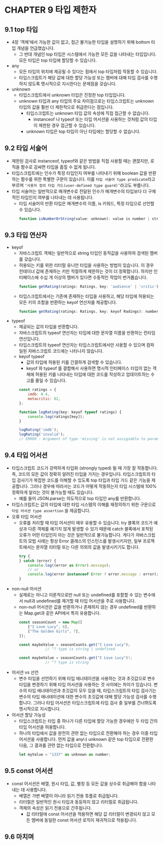 # CHAPTER 9 타입 제한자

## 9.1 top 타입

- 4장 ‘객체’에서 가능한 값이 없고, 접근 불가능한 타입을 설명하기 위해 bottom 타입 개념을 언급했습니다.
  - 그 반대 개념인 top 타입은 시스템에서 가능한 모든 값을 나타내는 타입입니다. 모든 타입은 top 타입에 할당할 수 있습니다.
- any
  - 모든 타입의 위치에 제공될 수 있다는 점에서 top 타입처럼 작동할 수 있습니다.
  - 타입스크립트가 해당 값에 대한 할당 가능성 또는 멤버에 대해 타입 검사를 수행하지 않도록 명시적으로 지시한다는 문제점을 갖습니다.
- unknown
  - 타입스크립트에서 unknown 타입은 진정한 top 타입입니다.
  - unknown 타입과 any 타입의 주요 차이점으로는 타입스크립트는 unknown 타입의 값을 훨씬 더 제한적으로 취급한다는 점입니다.
    - 타입스크립트는 unknown 타입 값의 속성에 직접 접근할 수 없습니다.
      - instanceof 나 typeof 또는 타입 어서션을 사용하는 것처럼 값의 타입이 제한된 경우 접근할 수 있습니다.
    - unknown 타입은 top 타입이 아닌 타입에는 할당할 수 없습니다.

## 9.2 타입 서술어

- 제한된 검사로 instanceof, typeof와 같은 방법을 직접 사용할 때는 괜찮지만, 로직을 함수로 감싸면 타입을 좁힐 수 없게 됩니다.
- 타입스크립트에는 인수가 특정 타입인지 여부를 나타내기 위해 boolean 값을 반환하는 함수를 위한 특별한 구문이 있습니다. 이를 `타입 서술어 type predicate`라고 부르며 `‘사용자 정의 타입 가드(user-defined type guard)’`라고도 부릅니다.
- 타입 서술어는 일반적으로 매개변수로 전달된 인수가 매개변수의 타입보다 더 구체적인 타입인지 여부를 나타내는 데 사용됩니다.
  - 타입 서술어의 반환 타입은 매개변수의 이름, is 키워드, 특정 타입으로 선언할 수 있습니다.
    ```jsx
    function isNumberOrString(value: unknown): value is number | string { .. }
    ```

## 9.3 타입 연산자

- keyof
  - 자바스크립트 객체는 일반적으로 string 타입인 동적값을 사용하여 검색된 멤버를 갖습니다.
  - 허용되는 키를 위한 리터럴 유니언 타입을 사용하는 방법이 있습니다. 이 경우 컨테이너 값에 존재하는 키만 적절하게 제한하는 것이 더 정확합니다. 하지만 인터페이스에 수십 개 이상의 멤버가 있다면 수동적인 작업이 번거롭습니다.
    ```jsx
    function getRating(ratings: Ratings, key: 'audience' | 'critic'): number { .. }
    ```
  - 타입스크립트에서는 기존에 존재하는 타입을 사용하고, 해당 타입에 허용되는 모든 키의 조합을 반환하는 keyof 연산자를 제공합니다.
    ```jsx
    function getRating(ratings: Ratings, key: keyof Radings): number { .. }
    ```
- typeof
  - 제공되는 값의 타입을 반환합니다.
  - 자바스크립트의 typeof 연산자는 타입에 대한 문자열 이름을 반환하는 런타임 연산입니다.
  - 타입스크립트의 typeof 연산자는 타입스크립트에서만 사용할 수 있으며 컴파일된 자바스크립트 코드에는 나타나지 않습니다.
  - keyof typeof
    - 값의 타입에 허용된 키를 간결하게 검색할 수 있습니다.
    - keyof 와 typeof 를 결합해서 사용하면 명시적 인터페이스 타입이 없는 객체에 허용된 키를 나타내는 타입에 대한 코드를 작성하고 업데이트하는 수고를 줄일 수 있습니다.
    ```jsx
    const ratings = {
    	imdb: 8.4,
    	metacritic: 82,
    };

    function logRating(key: keyof typeof ratings) {
    	console.log(ratings[key]);
    }

    logRating('imdb');
    logRating('invalid');
    // ERROR : Argument of type 'missing' is not assignable to parameter of type 'imdb' | 'metacritic'.
    ```

## 9.4 타입 어서션

- 타입스크립트 코드가 강력하게 타입화 (strongly typed) 될 때 가장 잘 작동합니다. 즉, 코드의 모든 값이 정확히 알려진 타입을 가지는 경우입니다. 타입스크립트의 타입 검사기가 복잡한 코드를 이해할 수 있도록 top 타입과 타입 가드 같은 기능을 제공합니다. 그러나 경우에 따라서는 코드가 어떻게 작동하는지 타입 시스템에 100% 정확하게 알리는 것이 불가능할 때도 있습니다.
  - 예를 들어 JSON.parse는 의도적으로 top 타입인 any를 반환합니다.
- 타입스크립트는 값의 타입에 대한 타입 시스템의 이해를 재정의하기 위한 구문으로 `타입 어서션 type assertion` 을 제공합니다.
- 오류 타입 어서션
  - 오류를 처리할 때 타입 어서션이 매우 유용할 수 있습니다. try 블록의 코드가 예상과 다른 객체를 예기치 않게 발생할 수 있기 때문에 catch 블록에서 포착된 오류가 어떤 타입인지 아는 것은 일반적으로 불가능합니다. 게다가 자바스크립트의 모법 사례는 항상 Error 클래스의 인스턴스를 발생시키지만, 일부 프로젝트에서는 문자열 리터럴 또는 다른 의외의 값을 발생시키기도 합니다.
    ```jsx
    try {
    } catch (error) {
    	console.log((error as Error).message);
    	// or
    	console.log(error instanceof Error ? error.message : error);
    }
    ```
- non-null 어서션
  - 실제로는 아니고 이론적으로만 null 또는 undefined를 포함할 수 있는 변수에서 null과 undefined를 제거할 때 타입 어서션을 주로 사용합니다.
  - non-null 어서션은 값을 반환하거나 존재하지 않는 경우 undefined를 반환하는 Map.get과 같은 API에서 특히 유용합니다.
    ```jsx
    const seasonCount = new Map([
    	["I Love Lucy", 6],
    	["The Golden Girls", 7],
    ]);

    const maybeValue = seasonCounts.get("I Love Lucy");
    			// ^? type is string | undefined

    const maybeValue = seasonCounts.get("I Love Lucy")!;
    			// ^? type is string
    ```
- 어서션 vs 선언
  - 변수 타입을 선언하기 위해 타입 애너테이션을 사용하는 것과 초깃값으로 변수 타입을 변경하기 위해 타입 어서션을 사용하는 것 사이에는 차이가 있습니다. 변수의 타입 애너테이션과 초깃값이 모두 있을 때, 타입스크립트의 타입 검사기는 변수의 타입 애너테이션에 대한 변수의 초깃값에 대해 할당 가능성 검사를 수행합니다. 그러나 타입 어서션은 타입스크립트에 타입 검사 중 일부를 건너뛰도록 명시적으로 지시합니다.
- 어서션 할당 가능성
  - 타입스크립트는 타입 중 하나가 다른 타입에 할당 가능한 경우에만 두 타입 간의 타입 어서션을 허용합니다.
  - 하나의 타입에서 값을 완전히 관련 없는 타입으로 전환해야 하는 경우 이중 타입 어서션을 사용합니다. 먼저 값을 any나 unknown 같은 top 타입으로 전환한 다음, 그 결과를 관련 없는 타입으로 전환합니다.
    ```jsx
    let myValue = "1337" as unknown as number;
    ```

## 9.5 const 어서션

- const 어서션은 배열, 원시 타입, 값, 별칭 등 모든 값을 상수로 취급해야 함을 나타내는 데 사용합니다.
  - 배열은 가변 배열이 아니라 읽기 전용 튜플로 취급됩니다.
  - 리터럴은 일반적인 원시 타입과 동등하지 않고 리터럴로 취급됩니다.
  - 객체의 속성은 읽기 전용으로 간주됩니다.
    - 값 리터럴에 const 어서션을 적용하면 해당 값 리터럴이 변경되지 않고 모든 멤버에 동일한 const 어서션 로직이 재귀적으로 적용됩니다.

## 9.6 마치며

